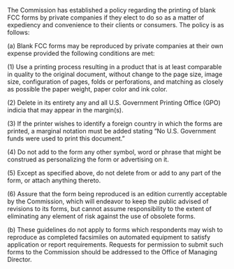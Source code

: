 The Commission has established a policy regarding the printing of blank FCC forms by private companies if they elect to do so as a matter of expediency and convenience to their clients or consumers. The policy is as follows:

(a) Blank FCC forms may be reproduced by private companies at their own expense provided the following conditions are met:

(1) Use a printing process resulting in a product that is at least comparable in quality to the original document, without change to the page size, image size, configuration of pages, folds or perforations, and matching as closely as possible the paper weight, paper color and ink color.

(2) Delete in its entirety any and all U.S. Government Printing Office (GPO) indicia that may appear in the margin(s).

(3) If the printer wishes to identify a foreign country in which the forms are printed, a marginal notation must be added stating “No U.S. Government funds were used to print this document.”

(4) Do not add to the form any other symbol, word or phrase that might be construed as personalizing the form or advertising on it.

(5) Except as specified above, do not delete from or add to any part of the form, or attach anything thereto.

(6) Assure that the form being reproduced is an edition currently acceptable by the Commission, which will endeavor to keep the public advised of revisions to its forms, but cannot assume responsibility to the extent of eliminating any element of risk against the use of obsolete forms.

(b) These guidelines do not apply to forms which respondents may wish to reproduce as completed facsimiles on automated equipment to satisfy application or report requirements. Requests for permission to submit such forms to the Commission should be addressed to the Office of Managing Director.

